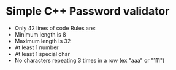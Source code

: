 # Simple C++ Password validator
 - Only 42 lines of code
Rules are:
- Minimum length is 8
- Maximum length is 32
- At least 1 number
- At least 1 special char
- No characters repeating 3 times in a row (ex "aaa" or "111")
